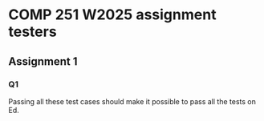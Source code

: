 # COMP 251 W2025 assignment testers

## Assignment 1

### Q1 
Passing all these test cases should make it possible to pass all the tests on Ed.
